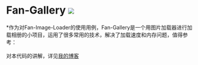 Fan-Gallery
![](https://github.com/pinguo-fandong/FanGallery/raw/master/screenshot/1.gif)
====
*作为对Fan-Image-Loader的使用用例，Fan-Gallery是一个用图片加载器进行加载相册的小项目，运用了很多常用的技术，解决了加载速度和内存问题，值得参考：<br/>
<br/>
对本代码的讲解，详见[我的博客](http://blog.csdn.net/fandong12388/article/details/50194375 "技术交流")
